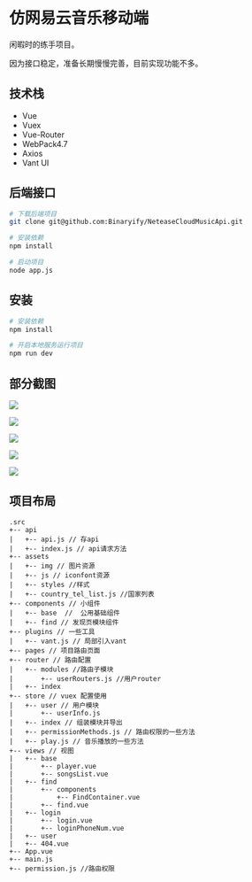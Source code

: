 # 仿网易云音乐移动端

闲暇时的练手项目。

因为接口稳定，准备长期慢慢完善，目前实现功能不多。

## 技术栈

- Vue
- Vuex
- Vue-Router
- WebPack4.7
- Axios
- Vant UI

## 后端接口

```bash
# 下载后端项目
git clone git@github.com:Binaryify/NeteaseCloudMusicApi.git

# 安装依赖
npm install

# 启动项目
node app.js
```

## 安装

``` bash
# 安装依赖
npm install

# 开启本地服务运行项目
npm run dev

```

## 部分截图

![](https://github.com/dibiaoi/Imgs/raw/main/%E7%BD%91%E6%98%93%E4%BA%91%E9%9F%B3%E4%B9%90%E7%A7%BB%E5%8A%A8%E7%AB%AF/image-20220222190251625.png)

![](https://github.com/dibiaoi/Imgs/raw/main/%E7%BD%91%E6%98%93%E4%BA%91%E9%9F%B3%E4%B9%90%E7%A7%BB%E5%8A%A8%E7%AB%AF/image-20220222192528846.png)

![](https://github.com/dibiaoi/Imgs/raw/main/%E7%BD%91%E6%98%93%E4%BA%91%E9%9F%B3%E4%B9%90%E7%A7%BB%E5%8A%A8%E7%AB%AF/image-20220222192632868.png)

![](https://github.com/dibiaoi/Imgs/raw/main/%E7%BD%91%E6%98%93%E4%BA%91%E9%9F%B3%E4%B9%90%E7%A7%BB%E5%8A%A8%E7%AB%AF/image-20220222192655830.png)

![](https://github.com/dibiaoi/Imgs/raw/main/%E7%BD%91%E6%98%93%E4%BA%91%E9%9F%B3%E4%B9%90%E7%A7%BB%E5%8A%A8%E7%AB%AF/image-20220222192733614.png)

## 项目布局

```
.src
+-- api
|   +-- api.js // 存api
|   +-- index.js // api请求方法
+-- assets
|   +-- img // 图片资源
|   +-- js // iconfont资源
|   +-- styles //样式
|   +-- country_tel_list.js //国家列表
+-- components // 小组件
|   +-- base  //  公用基础组件
|   +-- find // 发现页模块组件  
+-- plugins // 一些工具
|   +-- vant.js // 局部引入vant
+-- pages // 项目路由页面
+-- router // 路由配置
|   +-- modules //路由子模块
|   	+-- userRouters.js //用户router
|   +-- index
+-- store // vuex 配置使用
|   +-- user // 用户模块
|   	+-- userInfo.js 
|   +-- index // 组装模块并导出
|   +-- permissionMethods.js // 路由权限的一些方法
|   +-- play.js // 音乐播放的一些方法
+-- views // 视图  
|   +-- base
|   	+-- player.vue
|   	+-- songsList.vue
|   +-- find
|   	+-- components
|   		+-- FindContainer.vue
|   	+-- find.vue
|   +-- login
|   	+-- login.vue
|   	+-- loginPhoneNum.vue
|   +-- user
|   +-- 404.vue
+-- App.vue
+-- main.js
+-- permission.js //路由权限
```



